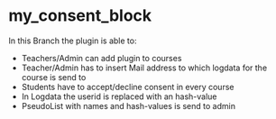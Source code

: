 # my_consent_block

In this Branch the plugin is able to:

 - Teachers/Admin can add plugin to courses
 - Teacher/Admin has to insert Mail address to which logdata for the course is send to
 - Students have to accept/decline consent in every course
 - In Logdata the userid is replaced with an hash-value
 - PseudoList with names and hash-values is send to admin

